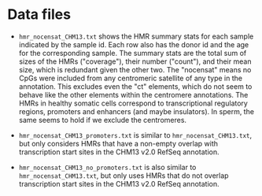 # Data files

- `hmr_nocensat_CHM13.txt` shows the HMR summary stats for each sample
  indicated by the sample id. Each row also has the donor id and the
  age for the corresponding sample. The summary stats are the total
  sum of sizes of the HMRs ("coverage"), their number ("count"), and
  their mean size, which is redundant given the other two. The
  "nocensat" means no CpGs were included from any centromeric
  satellite of any type in the annotation. This excludes even the "ct"
  elements, which do not seem to behave like the other elements within
  the centromere annotations. The HMRs in healthy somatic cells
  correspond to transcriptional regulatory regions, promoters and
  enhancers (and maybe insulators). In sperm, the same seems to hold
  if we exclude the centromeres.

- `hmr_nocensat_CHM13_promoters.txt` is similar to
  `hmr_nocensat_CHM13.txt`, but only considers HMRs that have a
  non-empty overlap with transcription start sites in the CHM13 v2.0
  RefSeq annotation.

- `hmr_nocensat_CHM13_no_promoters.txt` is also similar to
  `hmr_nocensat_CHM13.txt`, but only uses HMRs that do not overlap
  transcription start sites in the CHM13 v2.0 RefSeq annotation.

